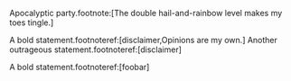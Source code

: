 Apocalyptic party.footnote:[The double hail-and-rainbow level makes my toes tingle.]

A bold statement.footnoteref:[disclaimer,Opinions are my own.]
Another outrageous statement.footnoteref:[disclaimer]

A bold statement.footnoteref:[foobar]
